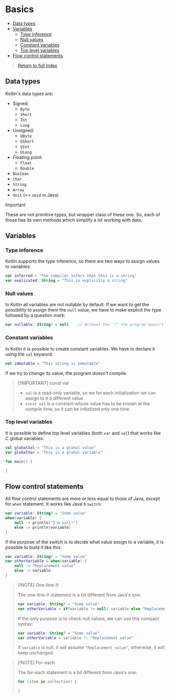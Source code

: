 # Basics <!-- omit from toc -->

- [Data types](#data-types)
- [Variables](#variables)
  - [Type inference](#type-inference)
  - [Null values](#null-values)
  - [Constant variables](#constant-variables)
  - [Top level variables](#top-level-variables)
- [Flow control statements](#flow-control-statements)

> [Return to full index](README.md)

## Data types

Kotlin's data types are:

- Signed:
  - `Byte`
  - `Short`
  - `Int`
  - `Long`
- Unsigned:
  - `UByte`
  - `UShort`
  - `UInt`
  - `ULong`
- Floating point:
  - `Float`
  - `Double`
- `Boolean`
- `Char`
- `String`
- `Array`
- `Unit` (== `void` in Java)

> [!IMPORTANT]
>
> These are not primitive types, but wrapper class of these one. So, each of those has its own methods which simplify a lot working with data.

## Variables

### Type inference

Kotlin supports the type inference, so there are two ways to assign values to variables:

```kotlin
var inferred = "The compiler infers that this is a string"
var explicated: String = "This is explicitly a string"
```

### Null values

In Kotlin all variables are not nullable by default. If we want to get the possibility to assign them the `null` value, we have to make explicit the type followed by a question mark:

```kotlin
var nullable: String? = null    // Without the '?' the program doesn't compile
```

### Constant variables

In Kotlin it is possible to create constant variables. We have to declare it using the `val` keyword:

```kotlin
val immutable = "This string is immutable"
```

If we try to change its value, the program doesn't compile.

> [!IMPORTANT] const val
> - `val` is a read-only variable, so we for each initialization we can assign to it a different value
> - `const val` is a constant whose value has to be known at the compile time, so it can be initialized only one time.

### Top level variables

It is possible to define top level variables (both `var` and `val`) that works like C global variables:

```kotlin
val globalVal = "This is a global value"
var globalVar = "This is a global variable"

fun main() {

}
```

## Flow control statements

All flow control statements are more or less equal to those of Java, except for `when` statement. It works like Java's `switch`:

```kotlin
var variable: String? = "Some value"
when(variable) {
    null -> println("I'm null!")
    else -> println(variable)
}
```

If the purpose of the switch is to decide what value assign to a variable, it is possible to build it like this:

```kotlin
var variable: String? = "Some value"
var otherVariable = when(variable) {
    null -> "Replacement value"
    else -> variable
}
```

> [!NOTE] One-line-if
>
> The one-line-if statement is a bit different from Java's one:
>
> ```kotlin
> var variable: String? = "Some value"
> var otherVariable = if(variable != null) variable else "Replacement value"
> ```
>
> If the only purpose is to check null values, we can use this compact syntax:
>
> ```kotlin
> var variable: String? = "Some value"
> var otherVariable = variable ?: "Replacement value"
> ```
>
> If `variable` is null, it will assume `"Replacement value"`, otherwise, it will keep unchanged.

> [!NOTE] For-each
>
> The for-each statement is a bit different from Java's one:
>
> ```kotlin
> for (item in collection) {
>
> }
> ```
